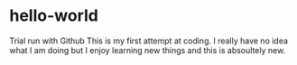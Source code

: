 # hello-world
Trial run with Github
This is my first attempt at coding.
I really have no idea what I am doing but I enjoy learning new things and this is absoultely new.

